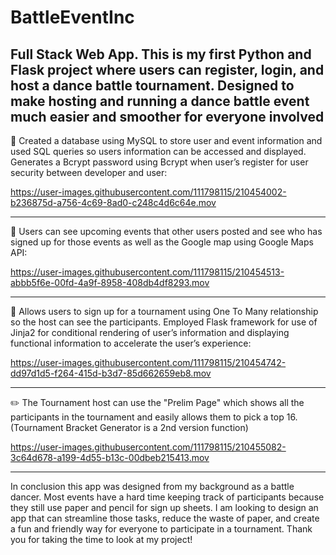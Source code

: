 # BattleEventInc
Full Stack Web App. This is my first Python and Flask project where users can register, login, and host a dance battle tournament. Designed to make hosting and running a dance battle event much easier and smoother for everyone involved
---
👀 Created a database using MySQL to store user and event information and used SQL queries so users information can be accessed and displayed. Generates a Bcrypt password using Bcrypt when user’s register for user security between developer and user:

  https://user-images.githubusercontent.com/111798115/210454002-b236875d-a756-4c69-8ad0-c248c4d6c64e.mov

---
:brain: Users can see upcoming events that other users posted and see who has signed up for those events as well as the Google map using Google Maps API:

https://user-images.githubusercontent.com/111798115/210454513-abbb5f6e-00fd-4a9f-8958-408db4df8293.mov

---
:open_book: Allows users to sign up for a tournament using One To Many relationship so the host can see the participants. Employed Flask framework for use of Jinja2 for conditional rendering of user’s information and displaying functional information to accelerate the user’s experience:

https://user-images.githubusercontent.com/111798115/210454742-dd97d1d5-f264-415d-b3d7-85d662659eb8.mov

---
:pencil2: The Tournament host can use the "Prelim Page" which shows all the participants in the tournament and easily allows them to pick a top 16. (Tournament Bracket Generator is a 2nd version function)

https://user-images.githubusercontent.com/111798115/210455082-3c64d678-a199-4d55-b13c-00dbeb215413.mov

---
In conclusion this app was designed from my background as a battle dancer. Most events have a hard time keeping track of participants because they still use paper and pencil for sign up sheets. I am looking to design an app that can streamline those tasks, reduce the waste of paper, and create a fun and friendly way for everyone to participate in a tournament. Thank you for taking the time to look at my project!
